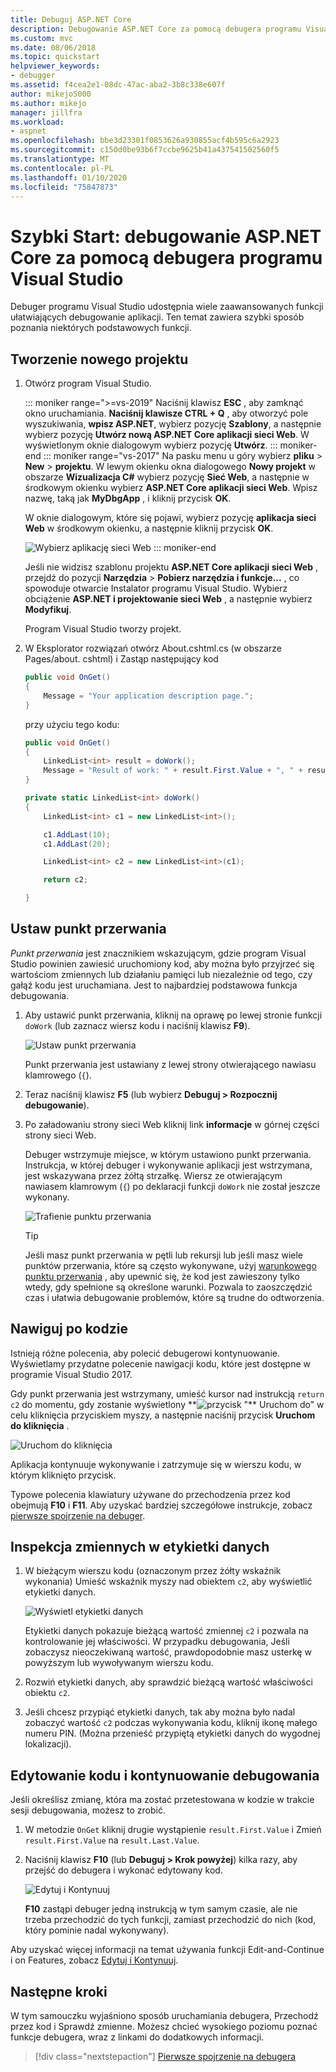 ```yaml
---
title: Debuguj ASP.NET Core
description: Debugowanie ASP.NET Core za pomocą debugera programu Visual Studio
ms.custom: mvc
ms.date: 08/06/2018
ms.topic: quickstart
helpviewer_keywords:
- debugger
ms.assetid: f4cea2e1-08dc-47ac-aba2-3b8c338e607f
author: mikejo5000
ms.author: mikejo
manager: jillfra
ms.workload:
- aspnet
ms.openlocfilehash: bbe3d23301f0853626a930855acf4b595c6a2923
ms.sourcegitcommit: c150d0be93b6f7ccbe9625b41a437541502560f5
ms.translationtype: MT
ms.contentlocale: pl-PL
ms.lasthandoff: 01/10/2020
ms.locfileid: "75847873"
---
```

# <a name="quickstart-debug-aspnet-core-with-the-visual-studio-debugger"></a>Szybki Start: debugowanie ASP.NET Core za pomocą debugera programu Visual Studio

Debuger programu Visual Studio udostępnia wiele zaawansowanych funkcji ułatwiających debugowanie aplikacji. Ten temat zawiera szybki sposób poznania niektórych podstawowych funkcji.

## <a name="create-a-new-project"></a>Tworzenie nowego projektu

1. Otwórz program Visual Studio.

    ::: moniker range=">=vs-2019"
    Naciśnij klawisz **ESC** , aby zamknąć okno uruchamiania. **Naciśnij klawisze CTRL + Q** , aby otworzyć pole wyszukiwania, **wpisz ASP.NET**, wybierz pozycję **Szablony**, a następnie wybierz pozycję **Utwórz nową ASP.NET Core aplikacji sieci Web**. W wyświetlonym oknie dialogowym wybierz pozycję **Utwórz**.
    ::: moniker-end
    ::: moniker range="vs-2017"
    Na pasku menu u góry wybierz **pliku** > **New** > **projektu**. W lewym okienku okna dialogowego **Nowy projekt** w obszarze **Wizualizacja C#** wybierz pozycję **Sieć Web**, a następnie w środkowym okienku wybierz **ASP.NET Core aplikacji sieci Web**. Wpisz nazwę, taką jak **MyDbgApp** , i kliknij przycisk **OK**.

    W oknie dialogowym, które się pojawi, wybierz pozycję **aplikacja sieci Web** w środkowym okienku, a następnie kliknij przycisk **OK**.

    ![Wybierz aplikację sieci Web](../debugger/media/dbg-qs-aspnet-choose-web-app.png)
    ::: moniker-end

    Jeśli nie widzisz szablonu projektu **ASP.NET Core aplikacji sieci Web** , przejdź do pozycji **Narzędzia** > **Pobierz narzędzia i funkcje...** , co spowoduje otwarcie Instalator programu Visual Studio. Wybierz obciążenie **ASP.NET i projektowanie sieci Web** , a następnie wybierz **Modyfikuj**.

    Program Visual Studio tworzy projekt.

1. W Eksplorator rozwiązań otwórz About.cshtml.cs (w obszarze Pages/about. cshtml) i Zastąp następujący kod

    ```csharp
    public void OnGet()
    {
        Message = "Your application description page.";
    }
    ```

    przy użyciu tego kodu:

    ```csharp
    public void OnGet()
    {
        LinkedList<int> result = doWork();
        Message = "Result of work: " + result.First.Value + ", " + result.First.Value;
    }

    private static LinkedList<int> doWork()
    {
        LinkedList<int> c1 = new LinkedList<int>();

        c1.AddLast(10);
        c1.AddLast(20);

        LinkedList<int> c2 = new LinkedList<int>(c1);

        return c2;

    }
    ```

## <a name="set-a-breakpoint"></a>Ustaw punkt przerwania

*Punkt przerwania* jest znacznikiem wskazującym, gdzie program Visual Studio powinien zawiesić uruchomiony kod, aby można było przyjrzeć się wartościom zmiennych lub działaniu pamięci lub niezależnie od tego, czy gałąź kodu jest uruchamiana. Jest to najbardziej podstawowa funkcja debugowania.

1. Aby ustawić punkt przerwania, kliknij na oprawę po lewej stronie funkcji `doWork` (lub zaznacz wiersz kodu i naciśnij klawisz **F9**).

    ![Ustaw punkt przerwania](../debugger/media/dbg-qs-set-breakpoint-aspnet.png)

    Punkt przerwania jest ustawiany z lewej strony otwierającego nawiasu klamrowego (`{`).

1. Teraz naciśnij klawisz **F5** (lub wybierz **Debuguj > Rozpocznij debugowanie**).

1. Po załadowaniu strony sieci Web kliknij link **informacje** w górnej części strony sieci Web.

    Debuger wstrzymuje miejsce, w którym ustawiono punkt przerwania. Instrukcja, w której debuger i wykonywanie aplikacji jest wstrzymana, jest wskazywana przez żółtą strzałkę. Wiersz ze otwierającym nawiasem klamrowym (`{`) po deklaracji funkcji `doWork` nie został jeszcze wykonany.

    ![Trafienie punktu przerwania](../debugger/media/dbg-qs-hit-breakpoint-aspnet.png)

    > [!TIP]
    > Jeśli masz punkt przerwania w pętli lub rekursji lub jeśli masz wiele punktów przerwania, które są często wykonywane, użyj [warunkowego punktu przerwania](../debugger/using-breakpoints.md#BKMK_Specify_a_breakpoint_condition_using_a_code_expression) , aby upewnić się, że kod jest zawieszony tylko wtedy, gdy spełnione są określone warunki. Pozwala to zaoszczędzić czas i ułatwia debugowanie problemów, które są trudne do odtworzenia.

## <a name="navigate-code"></a>Nawiguj po kodzie

Istnieją różne polecenia, aby polecić debugerowi kontynuowanie. Wyświetlamy przydatne polecenie nawigacji kodu, które jest dostępne w programie Visual Studio 2017.

Gdy punkt przerwania jest wstrzymany, umieść kursor nad instrukcją `return c2` do momentu, gdy zostanie wyświetlony **![przycisk "** Uruchom](../debugger/media/dbg-tour-run-to-click.png) do" w celu kliknięcia przyciskiem myszy, a następnie naciśnij przycisk **Uruchom do kliknięcia** .

![Uruchom do kliknięcia](../debugger/media/dbg-qs-run-to-click-aspnet.png)

Aplikacja kontynuuje wykonywanie i zatrzymuje się w wierszu kodu, w którym kliknięto przycisk.

Typowe polecenia klawiatury używane do przechodzenia przez kod obejmują **F10** i **F11**. Aby uzyskać bardziej szczegółowe instrukcje, zobacz [pierwsze spojrzenie na debuger](../debugger/debugger-feature-tour.md).

## <a name="inspect-variables-in-a-datatip"></a>Inspekcja zmiennych w etykietki danych

1. W bieżącym wierszu kodu (oznaczonym przez żółty wskaźnik wykonania) Umieść wskaźnik myszy nad obiektem `c2`, aby wyświetlić etykietki danych.

    ![Wyświetl etykietki danych](../debugger/media/dbg-qs-data-tip-aspnet.png)

    Etykietki danych pokazuje bieżącą wartość zmiennej `c2` i pozwala na kontrolowanie jej właściwości. W przypadku debugowania, Jeśli zobaczysz nieoczekiwaną wartość, prawdopodobnie masz usterkę w powyższym lub wywoływanym wierszu kodu.

2. Rozwiń etykietki danych, aby sprawdzić bieżącą wartość właściwości obiektu `c2`.

3. Jeśli chcesz przypiąć etykietki danych, tak aby można było nadal zobaczyć wartość `c2` podczas wykonywania kodu, kliknij ikonę małego numeru PIN. (Można przenieść przypiętą etykietki danych do wygodnej lokalizacji).

## <a name="edit-code-and-continue-debugging"></a>Edytowanie kodu i kontynuowanie debugowania

Jeśli określisz zmianę, która ma zostać przetestowana w kodzie w trakcie sesji debugowania, możesz to zrobić.

1. W metodzie `OnGet` kliknij drugie wystąpienie `result.First.Value` i Zmień `result.First.Value` na `result.Last.Value`.

1. Naciśnij klawisz **F10** (lub **Debuguj > Krok powyżej**) kilka razy, aby przejść do debugera i wykonać edytowany kod.

    ![Edytuj i Kontynuuj](../debugger/media/dbg-qs-edit-and-continue-aspnet.png "Edytowanie i kontynuowanie")

    **F10** zastąpi debuger jedną instrukcją w tym samym czasie, ale nie trzeba przechodzić do tych funkcji, zamiast przechodzić do nich (kod, który pominie nadal wykonywany).

Aby uzyskać więcej informacji na temat używania funkcji Edit-and-Continue i on Features, zobacz [Edytuj i Kontynuuj](../debugger/edit-and-continue.md).

## <a name="next-steps"></a>Następne kroki

W tym samouczku wyjaśniono sposób uruchamiania debugera, Przechodź przez kod i Sprawdź zmienne. Możesz chcieć wysokiego poziomu poznać funkcje debugera, wraz z linkami do dodatkowych informacji.

> [!div class="nextstepaction"]
> [Pierwsze spojrzenie na debugera](../debugger/debugger-feature-tour.md)
